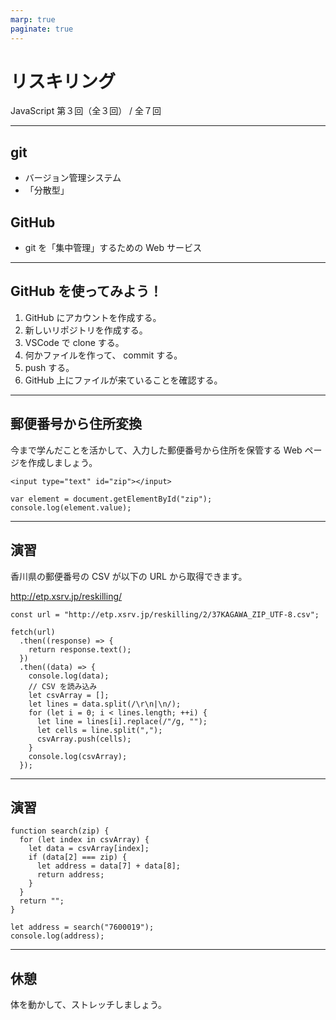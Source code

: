 ```yaml
---
marp: true
paginate: true
---
```

# リスキリング

JavaScript 第３回（全３回） / 全７回

<!-- 
$theme: gaia
template: invert
-->

<!-- footer: リスキリング JS-2 -->

---
## git

- バージョン管理システム
- 「分散型」

## GitHub

- git を「集中管理」するための Web サービス

---
## GitHub を使ってみよう！

1. GitHub にアカウントを作成する。
1. 新しいリポジトリを作成する。
1. VSCode で clone する。
1. 何かファイルを作って、 commit する。
1. push する。
1. GitHub 上にファイルが来ていることを確認する。

---
## 郵便番号から住所変換

今まで学んだことを活かして、入力した郵便番号から住所を保管する Web ページを作成しましょう。

~~~
<input type="text" id="zip"></input>
~~~

~~~
var element = document.getElementById("zip");
console.log(element.value);
~~~

---
## 演習

香川県の郵便番号の CSV が以下の URL から取得できます。

http://etp.xsrv.jp/reskilling/

~~~
const url = "http://etp.xsrv.jp/reskilling/2/37KAGAWA_ZIP_UTF-8.csv";

fetch(url)
  .then((response) => {
    return response.text();
  })
  .then((data) => {
    console.log(data);
    // CSV を読み込み
    let csvArray = [];
    let lines = data.split(/\r\n|\n/);
    for (let i = 0; i < lines.length; ++i) {
      let line = lines[i].replace(/"/g, "");
      let cells = line.split(",");
      csvArray.push(cells);
    }
    console.log(csvArray);
  });
~~~

---
## 演習

~~~
function search(zip) {
  for (let index in csvArray) {
    let data = csvArray[index];
    if (data[2] === zip) {
      let address = data[7] + data[8];
      return address;
    }
  }
  return "";
}

let address = search("7600019");
console.log(address);
~~~

---
## 休憩

体を動かして、ストレッチしましょう。
